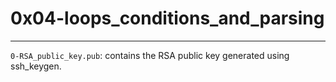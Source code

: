 # 0x04-loops_conditions_and_parsing
---
`0-RSA_public_key.pub`: contains the RSA public key generated using ssh_keygen.

